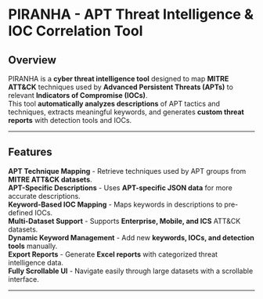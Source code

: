 # **PIRANHA - APT Threat Intelligence & IOC Correlation Tool**  

## **Overview**  
PIRANHA is a **cyber threat intelligence tool** designed to map **MITRE ATT&CK** techniques used by **Advanced Persistent Threats (APTs)** to relevant **Indicators of Compromise (IOCs)**.  
This tool **automatically analyzes descriptions** of APT tactics and techniques, extracts meaningful keywords, and generates **custom threat reports** with detection tools and IOCs.

---

## **Features**
**APT Technique Mapping** - Retrieve techniques used by APT groups from **MITRE ATT&CK datasets**.  
**APT-Specific Descriptions** - Uses **APT-specific JSON data** for more accurate descriptions.  
**Keyword-Based IOC Mapping** - Maps keywords in descriptions to pre-defined IOCs.  
**Multi-Dataset Support** - Supports **Enterprise, Mobile, and ICS** ATT&CK datasets.  
**Dynamic Keyword Management** - Add new **keywords, IOCs, and detection tools** manually.  
**Export Reports** - Generate **Excel reports** with categorized threat intelligence data.  
**Fully Scrollable UI** - Navigate easily through large datasets with a scrollable interface.  

---

